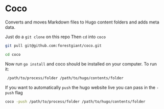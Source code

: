 # Coco
Converts and moves Markdown files to Hugo content folders and adds meta data.

Just do a `git clone` on this repo
Then `cd` into `coco`

``` bash
git pull git@github.com:forestgiant/coco.git

cd coco

```
Now run `go install` and coco should be installed on your computer. To run it:

``` bash
 /path/to/process/folder /path/to/hugo/contents/folder
```

If you want to automatically `push` the hugo website live you can pass in the `-push` flag

``` bash
coco -push /path/to/process/folder /path/to/hugo/contents/folder
```
